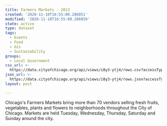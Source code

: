 ```yaml
---
title: Farmers Markets - 2013
created: '2020-11-10T16:55:00.286051'
modified: '2020-11-10T16:55:00.286059'
state: active
type: dataset
tags:
  - Events
  - Food
  - Gis
  - Sustainability
groups:
  - Local Government
csv_url: >-
  https://data.cityofchicago.org/api/views/i8y3-ytj4/rows.csv?accessType=DOWNLOAD
json_url: >-
  https://data.cityofchicago.org/api/views/i8y3-ytj4/rows.json?accessType=DOWNLOAD
layout: post

---
```

Chicago's Farmers Markets bring more than 70 vendors selling fresh fruits, vegetables, plants and flowers to neighborhoods throughout the City of Chicago. Markets are held Tuesday, Wednesday, Thursday, Saturday and Sunday around the city.
